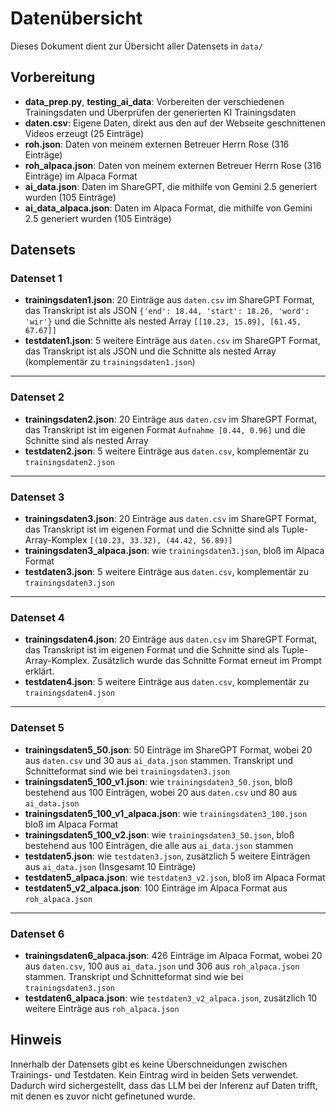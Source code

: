 # Datenübersicht

Dieses Dokument dient zur Übersicht aller Datensets in `data/`

## Vorbereitung

- **data_prep.py**, **testing_ai_data**: Vorbereiten der verschiedenen Trainingsdaten und Überprüfen der generierten KI Trainingsdaten
- **daten.csv**: Eigene Daten, direkt aus den auf der Webseite geschnittenen Videos erzeugt (25 Einträge)
- **roh.json**: Daten von meinem externen Betreuer Herrn Rose (316 Einträge)
- **roh_alpaca.json**: Daten von meinem externen Betreuer Herrn Rose (316 Einträge) im Alpaca Format
- **ai_data.json**: Daten im ShareGPT, die mithilfe von Gemini 2.5 generiert wurden (105 Einträge)
- **ai_data_alpaca.json**: Daten im Alpaca Format, die mithilfe von Gemini 2.5 generiert wurden (105 Einträge)

## Datensets

### Datenset 1

- **trainingsdaten1.json**: 20 Einträge aus `daten.csv` im ShareGPT Format, das Transkript ist als JSON `{'end': 18.44, 'start': 18.26, 'word': 'wir'}` und die Schnitte als nested Array `[[10.23, 15.89], [61.45, 67.67]]`
- **testdaten1.json**: 5 weitere Einträge aus `daten.csv` im ShareGPT Format, das Transkript ist als JSON und die Schnitte als nested Array (komplementär zu `trainingsdaten1.json`)

---

### Datenset 2

- **trainingsdaten2.json**: 20 Einträge aus `daten.csv` im ShareGPT Format, das Transkript ist im eigenen Format `Aufnahme [0.44, 0.96]` und die Schnitte sind als nested Array
- **testdaten2.json**: 5 weitere Einträge aus `daten.csv`, komplementär zu `trainingsdaten2.json`

---

### Datenset 3

- **trainingsdaten3.json**: 20 Einträge aus `daten.csv` im ShareGPT Format, das Transkript ist im eigenen Format und die Schnitte sind als Tuple-Array-Komplex `[(10.23, 33.32), (44.42, 56.89)]`
- **trainingsdaten3_alpaca.json**: wie `trainingsdaten3.json`, bloß im Alpaca Format
- **testdaten3.json**: 5 weitere Einträge aus `daten.csv`, komplementär zu `trainingsdaten3.json`

---

### Datenset 4

- **trainingsdaten4.json**: 20 Einträge aus `daten.csv` im ShareGPT Format, das Transkript ist im eigenen Format und die Schnitte sind als Tuple-Array-Komplex. Zusätzlich wurde das Schnitte Format erneut im Prompt erklärt.
- **testdaten4.json**: 5 weitere Einträge aus `daten.csv`, komplementär zu `trainingsdaten4.json`

---

### Datenset 5

- **trainingsdaten5_50.json**: 50 Einträge im ShareGPT Format, wobei 20 aus `daten.csv` und 30 aus `ai_data.json` stammen. Transkript und Schnitteformat sind wie bei `trainingsdaten3.json`
- **trainingsdaten5_100_v1.json**: wie `trainingsdaten3_50.json`, bloß bestehend aus 100 Einträgen, wobei 20 aus `daten.csv` und 80 aus `ai_data.json`
- **trainingsdaten5_100_v1_alpaca.json**: wie `trainingsdaten3_100.json` bloß im Alpaca Format
- **trainingsdaten5_100_v2.json**: wie `trainingsdaten3_50.json`, bloß bestehend aus 100 Einträgen, die alle aus `ai_data.json` stammen
- **testdaten5.json**: wie `testdaten3.json`, zusätzlich 5 weitere Einträgen aus `ai_data.json` (Insgesamt 10 Einträge)
- **testdaten5_alpaca.json**: wie `testdaten3_v2.json`, bloß im Alpaca Format
- **testdaten5_v2_alpaca.json**: 100 Einträge im Alpaca Format aus `roh_alpaca.json`

---

### Datenset 6

- **trainingsdaten6_alpaca.json**: 426 Einträge im Alpaca Format, wobei 20 aus `daten.csv`, 100 aus `ai_data.json` und 306 aus `roh_alpaca.json` stammen. Transkript und Schnitteformat sind wie bei `trainingsdaten3.json`
- **testdaten6_alpaca.json**: wie `testdaten3_v2_alpaca.json`, zusätzlich 10 weitere Einträge aus `roh_alpaca.json`

## Hinweis

Innerhalb der Datensets gibt es keine Überschneidungen zwischen Trainings- und Testdaten. Kein Eintrag wird in beiden Sets verwendet. Dadurch wird sichergestellt, dass das LLM bei der Inferenz auf Daten trifft, mit denen es zuvor nicht gefinetuned wurde.
